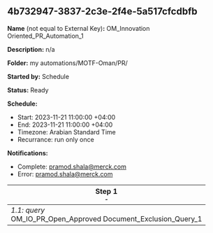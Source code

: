 ## 4b732947-3837-2c3e-2f4e-5a517cfcdbfb

**Name** (not equal to External Key)**:** OM_Innovation Oriented_PR_Automation_1

**Description:** n/a

**Folder:** my automations/MOTF-Oman/PR/

**Started by:** Schedule

**Status:** Ready

**Schedule:**

* Start: 2023-11-21 11:00:00 +04:00
* End: 2023-11-21 11:00:00 +04:00
* Timezone: Arabian Standard Time
* Recurrance: run only once

**Notifications:**

* Complete: pramod.shala@merck.com
* Error: pramod.shala@merck.com

| Step 1<br>_<small>-</small>_ |
| --- |
| _1.1: query_<br>OM_IO_PR_Open_Approved Document_Exclusion_Query_1 |
